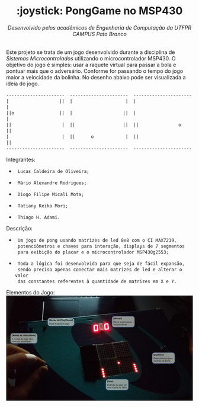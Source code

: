 <h1 align="center"> :joystick: PongGame no MSP430</h1>

<h6 align="center">Desenvolvido pelos acadêmicos de Engenharia de Computação da UTFPR CAMPUS Pato Branco</h6>

Este projeto se trata de um jogo desenvolvido durante a disciplina de *Sistemas Microcontrolados* utilizando o microcontrolador MSP430. O objetivo do jogo é simples: usar a raquete virtual para passar a bola e pontuar mais que o adversário. Conforme for passando o tempo do jogo maior a velocidade da bolinha. No desenho abaixo pode ser visualizada a ideia do jogo.

    ----------------------  ----------------------  ----------------------
    |                   ||  |                    |  |                     |
    ||o                 ||  |                   ||  |                     |
    ||                   |  ||                  ||  ||               o   ||
    |                    |  ||      o            |  ||                   ||
    ----------------------  ----------------------  ----------------------
 
Integrantes:
 *		Lucas Caldeira de Oliveira;
 *		Mário Alexandre Rodrigues;
 *		Diogo Filipe Micali Mota;
 *		Tatiany Keiko Mori;
 *		Thiago H. Adami.

Descrição:
 *		Um jogo de pong usando matrizes de led 8x8 com o CI MAX7219,
  		potenciômetros e chaves para interação, displays de 7 segmentos
  		para exibição do placar e o microcontrolador MSP430g2553;
 *		Toda a lógica foi desenvolvida para que seja de fácil expansão,
  		sendo preciso apenas conectar mais matrizes de led e alterar o valor
  		das constantes referentes à quantidade de matrizes em X e Y.

Elementos do Jogo:
![alt text](https://github.com/lcaldeira/MSP430_PongGame/blob/master/game_elements.png?raw=true)
